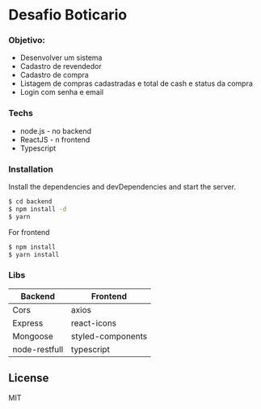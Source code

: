 # Desafio Boticario

### Objetivo:

- Desenvolver um sistema 
- Cadastro de revendedor
- Cadastro de compra
- Listagem de compras cadastradas e total de cash e status da compra
- Login com senha e email


### Techs


* node.js - no backend
* ReactJS - n frontend
* Typescript


### Installation

Install the dependencies and devDependencies and start the server.

```sh
$ cd backend
$ npm install -d 
$ yarn
```

For frontend 

```sh
$ npm install 
$ yarn install
```

### Libs



| Backend | Frontend |
| ------ | ----------|
| Cors |  axios |
| Express |  react-icons|
| Mongoose |  styled-components|
| node-restfull | typescript|







License
----

MIT
